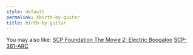```yaml
---
style: default
permalink: Xbirth-by-guitar
title: birth-by-guitar
---
```

You may also like:
[SCP Foundation The Movie 2: Electric Boogaloo](http://scp-wiki.net/scp-foundation-the-movie-2)
[SCP-361-ARC](http://scp-wiki.net/scp-361-arc)